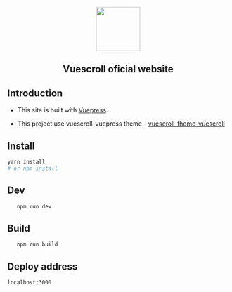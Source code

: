   <p align="center"><a href="http://vuescrolljs.yvescoding.org/"><img width="100" src="http://vuescrolljs.yvescoding.org/logo.png" /></a></p>
<h2 align="center">Vuescroll oficial website</h2>

## Introduction

- This site is built with [Vuepress](https://github.com/vuejs/vuepress).

- This project use vuescroll-vuepress theme - [vuescroll-theme-vuescroll](https://github.com/YvesCoding/vuepress-theme-vuescroll)
 
 
## Install

```bash
yarn install
# or npm install
```

## Dev

```bash
   npm run dev
```

## Build

```bash
   npm run build
```

## Deploy address

`localhost:3000`
